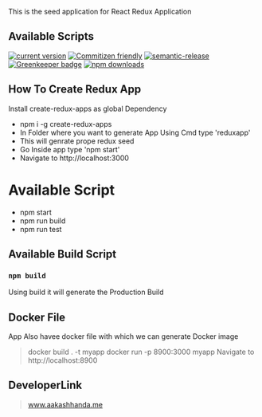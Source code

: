 This is the seed application for React Redux Application

## Available Scripts
[![current version](https://img.shields.io/npm/v/create-redux-apps.svg)](https://www.npmjs.com/package/create-redux-apps)
[![Commitizen friendly](https://img.shields.io/badge/commitizen-friendly-brightgreen.svg)](http://commitizen.github.io/cz-cli/)
[![semantic-release](https://img.shields.io/badge/%20%20%F0%9F%93%A6%F0%9F%9A%80-semantic--release-e10079.svg)](https://github.com/semantic-release/semantic-release)
[![Greenkeeper badge](https://badges.greenkeeper.io/Aakashdeveloper/create-redux-apps.svg)](https://greenkeeper.io/)
[![npm downloads](https://img.shields.io/npm/dm/create-redux-apps.svg?style=flat-square)](https://www.npmjs.com/package/create-redux-apps)

## How To Create Redux App
Install create-redux-apps as global Dependency
* npm i -g create-redux-apps
* In Folder where you want to generate App
  Using Cmd type 'reduxapp'
* This will genrate prope redux seed
* Go Inside app type 'npm start'
* Navigate to http://localhost:3000


# Available Script
* npm start
* npm run build
* npm run test

## Available Build Script

### `npm build`
Using build it will generate the Production 
Build

## Docker File
App Also havee docker file with which we can generate
Docker image
> docker build . -t myapp
> docker run -p 8900:3000 myapp
> Navigate to http://localhost:8900

## DeveloperLink
> www.aakashhanda.me
